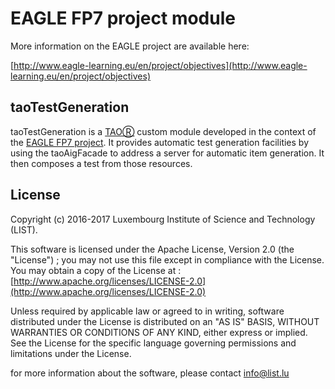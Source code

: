 # EAGLE FP7 project module
More information on the EAGLE project are available here:

[http://www.eagle-learning.eu/en/project/objectives](http://www.eagle-learning.eu/en/project/objectives)

## taoTestGeneration
taoTestGeneration is a [TAOⓇ](www.taotesting.com) custom module developed in the context of the [EAGLE FP7 project](http://www.eagle-learning.eu/en/project/objectives). It provides automatic test generation facilities by using the taoAigFacade to address a server for automatic item generation. It then composes a test from those resources.


## License
  Copyright (c) 2016-2017  Luxembourg Institute of Science and Technology (LIST).
  
  This software is licensed under the Apache License, Version 2.0 (the "License") ; you
  may not use this file except in compliance with the License. You may obtain a copy of the License
  at : [http://www.apache.org/licenses/LICENSE-2.0](http://www.apache.org/licenses/LICENSE-2.0)
  
  Unless required by applicable law or agreed to in writing, software distributed under the License
  is distributed on an "AS IS" BASIS, WITHOUT WARRANTIES OR CONDITIONS OF ANY KIND, either express
  or implied. See the License for the specific language governing permissions and limitations under
  the License.
  
  for more information about the software, please contact [info@list.lu](mailto:info@list.lu)
 

